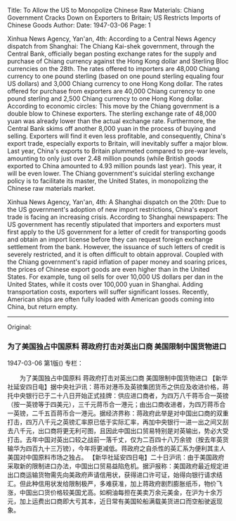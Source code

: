 Title: To Allow the US to Monopolize Chinese Raw Materials: Chiang Government Cracks Down on Exporters to Britain; US Restricts Imports of Chinese Goods
Author:
Date: 1947-03-06
Page: 1

Xinhua News Agency, Yan'an, 4th: According to a Central News Agency dispatch from Shanghai: The Chiang Kai-shek government, through the Central Bank, officially began posting exchange rates for the supply and purchase of Chiang currency against the Hong Kong dollar and Sterling Bloc currencies on the 28th. The rates offered to importers are 48,000 Chiang currency to one pound sterling (based on one pound sterling equaling four US dollars) and 3,000 Chiang currency to one Hong Kong dollar. The rates offered for purchase from exporters are 40,000 Chiang currency to one pound sterling and 2,500 Chiang currency to one Hong Kong dollar. According to economic circles: This move by the Chiang government is a double blow to Chinese exporters. The sterling exchange rate of 48,000 yuan was already lower than the actual exchange rate. Furthermore, the Central Bank skims off another 8,000 yuan in the process of buying and selling. Exporters will find it even less profitable, and consequently, China's export trade, especially exports to Britain, will inevitably suffer a major blow. Last year, China's exports to Britain plummeted compared to pre-war levels, amounting to only just over 2.48 million pounds (while British goods exported to China amounted to 4.93 million pounds last year). This year, it will be even lower. The Chiang government's suicidal sterling exchange policy is to facilitate its master, the United States, in monopolizing the Chinese raw materials market.

Xinhua News Agency, Yan'an, 4th: A Shanghai dispatch on the 20th: Due to the US government's adoption of new import restrictions, China's export trade is facing an increasing crisis. According to Shanghai newspapers: The US government has recently stipulated that importers and exporters must first apply to the US government for a letter of credit for transporting goods and obtain an import license before they can request foreign exchange settlement from the bank. However, the issuance of such letters of credit is severely restricted, and it is often difficult to obtain approval. Coupled with the Chiang government's rapid inflation of paper money and soaring prices, the prices of Chinese export goods are even higher than in the United States. For example, tung oil sells for over 10,000 US dollars per dan in the United States, while it costs over 100,000 yuan in Shanghai. Adding transportation costs, exporters will suffer significant losses. Recently, American ships are often fully loaded with American goods coming into China, but return empty.



<hr /> 

Original: 


### 为了美国独占中国原料  蒋政府打击对英出口商  美国限制中国货物进口

1947-03-06
第1版()
专栏：

　　为了美国独占中国原料  蒋政府打击对英出口商
    美国限制中国货物进口
    【新华社延安四日电】据中央社沪讯：蒋币对港币及英镑集团货币之供应及收进价格，蒋托中央银行已于二十八日开始正式挂牌：供应进口商者，为四万八千蒋币合一英镑（按一英镑等于四美元），三千元蒋币合一港元；由出口商收进者，为四万蒋币合一英镑，二千五百蒋币合一港元。据经济界称：蒋政府此举是对中国出口商的双重打击，四万八千元之英镑汇率原已低于实际汇率，再加中央银行一进一出之间又刮去八千元，出口商将更无利可图，且因此中国出口贸易特别是对英输出，势必大受打击。去年中国对英出口较之战前一落千丈，仅为二百四十八万余镑（按去年英货输华为四百九十三万镑），今年将更减低。蒋政府之自杀性的英汇系为便利其主人美国对中国原料市场之独占。
    【新华社延安四日电】二十日沪讯：由于美国政府采取新的限制进口办法，中国出口贸易益陷危机。据沪报称：美国政府最近规定进出口商运输货物需先向美政府声请信用状，获得进口许可证，始得向银行请求结汇。但此种信用状发给限制极严，多难获准，加上蒋政府剧烈膨胀纸币，物价飞涨，中国出口货价格较美国尤高。如桐油每担在美卖万余元美金，在沪为十余万元，加上运费出口商即大亏其本，近日常有美国轮船满载美货进口而空船驶返现象。
